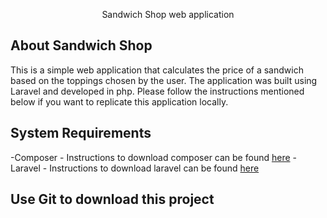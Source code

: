 <p align="center">
	Sandwich Shop web application
</p>

## About Sandwich Shop

This is a simple web application that calculates the price of a sandwich based on the toppings chosen by the user.
The application was built using Laravel and developed in php. Please follow the instructions mentioned below if you want to replicate this application locally.

## System Requirements
-Composer
	- Instructions  to download composer can be found [here](https://getcomposer.org/doc/00-intro.md)
-Laravel
	- Instructions to download laravel can be found [here](https://laravel.com/docs/8.x/installation)

## Use Git to download this project

